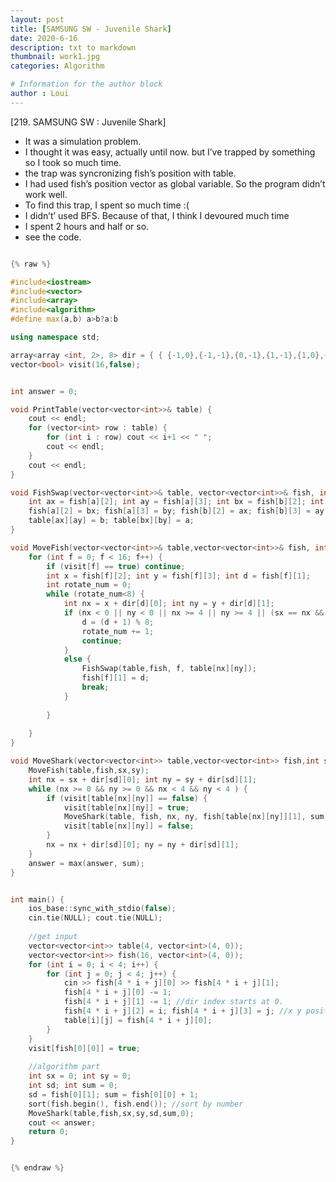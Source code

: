 ```yaml
---
layout: post
title: [SAMSUNG SW - Juvenile Shark]
date: 2020-6-16
description: txt to markdown
thumbnail: work1.jpg
categories: Algorithm

# Information for the author block
author : Loui
---
```


﻿[219. SAMSUNG SW : Juvenile Shark]
- It was a simulation problem.
- I thought it was easy, actually until now. but I’ve trapped by something so I took so much time.
- the trap was syncronizing fish’s position with table.
- I had used fish’s position vector as global variable. So the program didn’t work well.
- To find this trap, I spent so much time :(
- I didn’t’ used BFS. Because of that, I think I devoured much time
- I spent 2 hours and half or so.
- see the code.

```cpp

{% raw %}

#include<iostream>
#include<vector>
#include<array>
#include<algorithm>
#define max(a,b) a>b?a:b

using namespace std;

array<array <int, 2>, 8> dir = { { {-1,0},{-1,-1},{0,-1},{1,-1},{1,0},{1,1},{0,1},{-1,1} } };
vector<bool> visit(16,false);


int answer = 0;

void PrintTable(vector<vector<int>>& table) {
	cout << endl;
	for (vector<int> row : table) {
		for (int i : row) cout << i+1 << " ";
		cout << endl;
	}
	cout << endl;
}

void FishSwap(vector<vector<int>>& table, vector<vector<int>>& fish, int a, int b) {
	int ax = fish[a][2]; int ay = fish[a][3]; int bx = fish[b][2]; int by = fish[b][3];
	fish[a][2] = bx; fish[a][3] = by; fish[b][2] = ax; fish[b][3] = ay;
	table[ax][ay] = b; table[bx][by] = a;
}

void MoveFish(vector<vector<int>>& table,vector<vector<int>>& fish, int sx, int sy) {
	for (int f = 0; f < 16; f++) {
		if (visit[f] == true) continue;
		int x = fish[f][2]; int y = fish[f][3]; int d = fish[f][1];
		int rotate_num = 0;
		while (rotate_num<8) {
			int nx = x + dir[d][0]; int ny = y + dir[d][1];
			if (nx < 0 || ny < 0 || nx >= 4 || ny >= 4 || (sx == nx && sy == ny)) {
				d = (d + 1) % 8;
				rotate_num += 1;
				continue;
			}
			else {
				FishSwap(table,fish, f, table[nx][ny]);
				fish[f][1] = d;
				break;
			}
			
		}
		
	}
}

void MoveShark(vector<vector<int>> table,vector<vector<int>> fish,int sx, int sy, int sd, int sum,int cnt ) {
	MoveFish(table,fish,sx,sy);
	int nx = sx + dir[sd][0]; int ny = sy + dir[sd][1];
	while (nx >= 0 && ny >= 0 && nx < 4 && ny < 4 ) {
		if (visit[table[nx][ny]] == false) {
			visit[table[nx][ny]] = true;
			MoveShark(table, fish, nx, ny, fish[table[nx][ny]][1], sum + table[nx][ny] + 1, cnt + 1);
			visit[table[nx][ny]] = false;
		}
		nx = nx + dir[sd][0]; ny = ny + dir[sd][1];
	}
	answer = max(answer, sum);
}


int main() {
	ios_base::sync_with_stdio(false);
	cin.tie(NULL); cout.tie(NULL);
	
	//get input
	vector<vector<int>> table(4, vector<int>(4, 0));
	vector<vector<int>> fish(16, vector<int>(4, 0));
	for (int i = 0; i < 4; i++) {
		for (int j = 0; j < 4; j++) {
			cin >> fish[4 * i + j][0] >> fish[4 * i + j][1];
			fish[4 * i + j][0] -= 1;
			fish[4 * i + j][1] -= 1; //dir index starts at 0.
			fish[4 * i + j][2] = i; fish[4 * i + j][3] = j; //x y position
			table[i][j] = fish[4 * i + j][0];
		}
	}
	visit[fish[0][0]] = true;
	
	//algorithm part
	int sx = 0; int sy = 0;
	int sd;	int sum = 0;
	sd = fish[0][1]; sum = fish[0][0] + 1;
	sort(fish.begin(), fish.end()); //sort by number
	MoveShark(table,fish,sx,sy,sd,sum,0);
	cout << answer;
	return 0;
}


{% endraw %}
```

